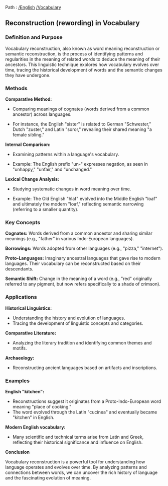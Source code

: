 Path : [/English](<..\..\index.md>) [/Vocabulary](<..\index.md>)
## Reconstruction (rewording) in Vocabulary

### Definition and Purpose

Vocabulary reconstruction, also known as word meaning reconstruction or semantic reconstruction, is the process of identifying patterns and regularities in the meaning of related words to deduce the meaning of their ancestors. This linguistic technique explores how vocabulary evolves over time, tracing the historical development of words and the semantic changes they have undergone.

### Methods

**Comparative Method:**
- Comparing meanings of cognates (words derived from a common ancestor) across languages.
* For instance, the English "sister" is related to German "Schwester," Dutch "zuster," and Latin "soror," revealing their shared meaning "a female sibling."

**Internal Comparison:**
- Examining patterns within a language's vocabulary.
* Example: The English prefix "un-" expresses negation, as seen in "unhappy," "unfair," and "unchanged."


**Lexical Change Analysis:**
- Studying systematic changes in word meaning over time.
* Example: The Old English "hlaf" evolved into the Middle English "loaf" and ultimately the modern "loaf," reflecting semantic narrowing (referring to a smaller quantity).

### Key Concepts

**Cognates:** Words derived from a common ancestor and sharing similar meanings (e.g., "father" in various Indo-European languages).

**Borrowings:** Words adopted from other languages (e.g., "pizza," "internet").

**Proto-Languages:** Imaginary ancestral languages that gave rise to modern languages. Their vocabulary can be reconstructed based on their descendants.

**Semantic Shift:** Change in the meaning of a word (e.g., "red" originally referred to any pigment, but now refers specifically to a shade of crimson).


### Applications

**Historical Linguistics:**
- Understanding the history and evolution of languages.
- Tracing the development of linguistic concepts and categories.

**Comparative Literature:**
- Analyzing the literary tradition and identifying common themes and motifs.

**Archaeology:**
- Reconstructing ancient languages based on artifacts and inscriptions.


### Examples

**English "kitchen":**
- Reconstructions suggest it originates from a Proto-Indo-European word meaning "place of cooking."
- The word evolved through the Latin "cucinea" and eventually became "kitchen" in English.

**Modern English vocabulary:**
- Many scientific and technical terms arise from Latin and Greek, reflecting their historical significance and influence on English.

**Conclusion**

Vocabulary reconstruction is a powerful tool for understanding how language operates and evolves over time. By analyzing patterns and connections between words, we can uncover the rich history of language and the fascinating evolution of meaning.
